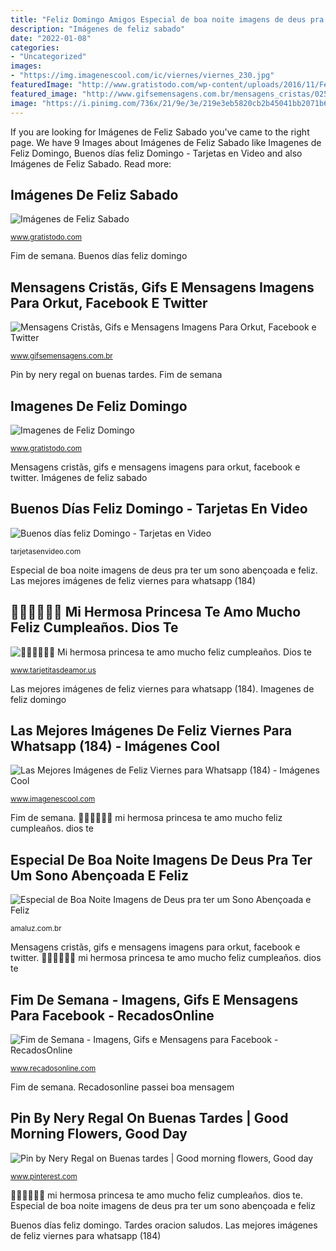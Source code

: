 ```yaml
---
title: "Feliz Domingo Amigos Especial de boa noite imagens de deus pra ter um sono abençoada e feliz"
description: "Imágenes de feliz sabado"
date: "2022-01-08"
categories:
- "Uncategorized"
images:
- "https://img.imagenescool.com/ic/viernes/viernes_230.jpg"
featuredImage: "http://www.gratistodo.com/wp-content/uploads/2016/11/Feliz-Domingo-1-800x600.jpg"
featured_image: "http://www.gifsemensagens.com.br/mensagens_cristas/025.jpg"
image: "https://i.pinimg.com/736x/21/9e/3e/219e3eb5820cb2b45041bb2071b6155f.jpg"
---
```


If you are looking for Imágenes de Feliz Sabado you've came to the right page. We have 9 Images about Imágenes de Feliz Sabado like Imagenes de Feliz Domingo, Buenos días feliz Domingo - Tarjetas en Video and also Imágenes de Feliz Sabado. Read more:

## Imágenes De Feliz Sabado

![Imágenes de Feliz Sabado](https://www.gratistodo.com/wp-content/uploads/2016/11/Feliz-Sabado-7-800x778.jpg "Pin by nery regal on buenas tardes")

<small>www.gratistodo.com</small>

Fim de semana. Buenos días feliz domingo

## Mensagens Cristãs, Gifs E Mensagens Imagens Para Orkut, Facebook E Twitter

![Mensagens Cristãs, Gifs e Mensagens Imagens Para Orkut, Facebook e Twitter](http://www.gifsemensagens.com.br/mensagens_cristas/025.jpg "Pin by nery regal on buenas tardes")

<small>www.gifsemensagens.com.br</small>

Pin by nery regal on buenas tardes. Fim de semana

## Imagenes De Feliz Domingo

![Imagenes de Feliz Domingo](http://www.gratistodo.com/wp-content/uploads/2016/11/Feliz-Domingo-1-800x600.jpg "Pin by nery regal on buenas tardes")

<small>www.gratistodo.com</small>

Mensagens cristãs, gifs e mensagens imagens para orkut, facebook e twitter. Imágenes de feliz sabado

## Buenos Días Feliz Domingo - Tarjetas En Video

![Buenos días feliz Domingo - Tarjetas en Video](https://tarjetasenvideo.com/wp-content/uploads/2018/08/Buenos-días-feliz-Domingo.jpg "Imágenes de feliz sabado")

<small>tarjetasenvideo.com</small>

Especial de boa noite imagens de deus pra ter um sono abençoada e feliz. Las mejores imágenes de feliz viernes para whatsapp (184)

## 💐🎉🌷🎁🌹🎈 Mi Hermosa Princesa Te Amo Mucho Feliz Cumpleaños. Dios Te

![💐🎉🌷🎁🌹🎈 Mi hermosa princesa te amo mucho feliz cumpleaños. Dios te](https://2.bp.blogspot.com/-oBrSqI0-6Zg/WDW7FUF47nI/AAAAAAACMeA/OwbV41g8w8gTN0pqqjvVBw-o66dTp3YqgCLcB/s1600/h6.gif "Tardes oracion saludos")

<small>www.tarjetitasdeamor.us</small>

Las mejores imágenes de feliz viernes para whatsapp (184). Imagenes de feliz domingo

## Las Mejores Imágenes De Feliz Viernes Para Whatsapp (184) - Imágenes Cool

![Las Mejores Imágenes de Feliz Viernes para Whatsapp (184) - Imágenes Cool](https://img.imagenescool.com/ic/viernes/viernes_230.jpg "Imágenes de feliz sabado")

<small>www.imagenescool.com</small>

Fim de semana. 💐🎉🌷🎁🌹🎈 mi hermosa princesa te amo mucho feliz cumpleaños. dios te

## Especial De Boa Noite Imagens De Deus Pra Ter Um Sono Abençoada E Feliz

![Especial de Boa Noite Imagens de Deus pra ter um Sono Abençoada e Feliz](https://i1.wp.com/amaluz.com.br/wp-content/uploads/2020/10/dsfvv.jpg?resize=540%2C810&amp;ssl=1 "Mensagens cristãs, gifs e mensagens imagens para orkut, facebook e twitter")

<small>amaluz.com.br</small>

Mensagens cristãs, gifs e mensagens imagens para orkut, facebook e twitter. 💐🎉🌷🎁🌹🎈 mi hermosa princesa te amo mucho feliz cumpleaños. dios te

## Fim De Semana - Imagens, Gifs E Mensagens Para Facebook - RecadosOnline

![Fim de Semana - Imagens, Gifs e Mensagens para Facebook - RecadosOnline](https://img1.recadosonline.com/255/153.jpg "Tardes oracion saludos")

<small>www.recadosonline.com</small>

Fim de semana. Recadosonline passei boa mensagem

## Pin By Nery Regal On Buenas Tardes | Good Morning Flowers, Good Day

![Pin by Nery Regal on Buenas tardes | Good morning flowers, Good day](https://i.pinimg.com/736x/21/9e/3e/219e3eb5820cb2b45041bb2071b6155f.jpg "Las mejores imágenes de feliz viernes para whatsapp (184)")

<small>www.pinterest.com</small>

💐🎉🌷🎁🌹🎈 mi hermosa princesa te amo mucho feliz cumpleaños. dios te. Especial de boa noite imagens de deus pra ter um sono abençoada e feliz

Buenos días feliz domingo. Tardes oracion saludos. Las mejores imágenes de feliz viernes para whatsapp (184)
